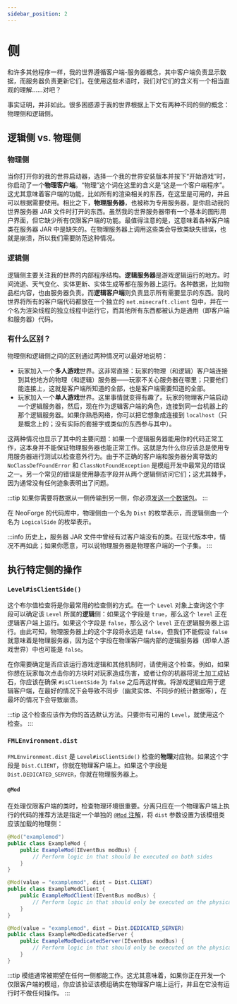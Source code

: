 ```yaml
---
sidebar_position: 2
---
```

# 侧

和许多其他程序一样，我的世界遵循客户端-服务器概念，其中客户端负责显示数据，而服务器负责更新它们。在使用这些术语时，我们对它们的含义有一个相当直观的理解……对吧？

事实证明，并非如此。很多困惑源于我的世界根据上下文有两种不同的侧的概念：物理侧和逻辑侧。

## 逻辑侧 vs. 物理侧

### 物理侧

当你打开你的我的世界启动器，选择一个我的世界安装版本并按下“开始游戏”时，你启动了一个**物理客户端**。“物理”这个词在这里的含义是“这是一个客户端程序”。这尤其意味着客户端的功能，比如所有的渲染相关的东西，在这里是可用的，并且可以根据需要使用。相比之下，**物理服务器**，也被称为专用服务器，是你启动我的世界服务器 JAR 文件时打开的东西。虽然我的世界服务器带有一个基本的图形用户界面，但它缺少所有仅限客户端的功能。最值得注意的是，这意味着各种客户端类在服务器 JAR 中是缺失的。在物理服务器上调用这些类会导致类缺失错误，也就是崩溃，所以我们需要防范这种情况。

### 逻辑侧

逻辑侧主要关注我的世界的内部程序结构。**逻辑服务器**是游戏逻辑运行的地方。时间流逝、天气变化、实体更新、实体生成等都在服务器上运行。各种数据，比如物品栏内容，也由服务器负责。而**逻辑客户端**则负责显示所有需要显示的东西。我的世界将所有的客户端代码都放在一个独立的 `net.minecraft.client` 包中，并在一个名为渲染线程的独立线程中运行它，而其他所有东西都被认为是通用（即客户端和服务器）代码。

### 有什么区别？

物理侧和逻辑侧之间的区别通过两种情况可以最好地说明：

- 玩家加入一个**多人游戏**世界。这非常直接：玩家的物理（和逻辑）客户端连接到其他地方的物理（和逻辑）服务器——玩家不关心服务器在哪里；只要他们能连接上，这就是客户端所知道的全部，也是客户端需要知道的全部。
- 玩家加入一个**单人游戏**世界。这里事情就变得有趣了。玩家的物理客户端启动一个逻辑服务器，然后，现在作为逻辑客户端的角色，连接到同一台机器上的那个逻辑服务器。如果你熟悉网络，你可以把它想象成连接到 `localhost`（只是概念上的；没有实际的套接字或类似的东西参与其中）。

这两种情况也显示了其中的主要问题：如果一个逻辑服务器能用你的代码正常工作，这本身并不能保证物理服务器也能正常工作。这就是为什么你应该总是使用专用服务器进行测试以检查意外行为。由于不正确的客户端和服务器分离导致的 `NoClassDefFoundError` 和 `ClassNotFoundException` 是模组开发中最常见的错误之一。另一个常见的错误是使用静态字段并从两个逻辑侧访问它们；这尤其棘手，因为通常没有任何迹象表明出了问题。

:::tip
如果你需要将数据从一侧传输到另一侧，你必须[发送一个数据包][networking]。
:::

在 NeoForge 的代码库中，物理侧由一个名为 `Dist` 的枚举表示，而逻辑侧由一个名为 `LogicalSide` 的枚举表示。

:::info
历史上，服务器 JAR 文件中曾经有过客户端没有的类。在现代版本中，情况不再如此；如果你愿意，可以说物理服务器是物理客户端的一个子集。
:::

## 执行特定侧的操作

### `Level#isClientSide()`

这个布尔值检查将是你最常用的检查侧的方式。在一个 `Level` 对象上查询这个字段可以确定该 `Level` 所属的**逻辑**侧：如果这个字段是 `true`，那么这个 `level` 正在逻辑客户端上运行。如果这个字段是 `false`，那么这个 `level` 正在逻辑服务器上运行。由此可知，物理服务器上的这个字段将永远是 `false`，但我们不能假设 `false` 就意味着是物理服务器，因为这个字段在物理客户端内部的逻辑服务器（即单人游戏世界）中也可能是 `false`。

在你需要确定是否应该运行游戏逻辑和其他机制时，请使用这个检查。例如，如果你想在玩家每次点击你的方块时对玩家造成伤害，或者让你的机器将泥土加工成钻石，你应该在确保 `#isClientSide` 为 `false` 之后再这样做。将游戏逻辑应用于逻辑客户端，在最好的情况下会导致不同步（幽灵实体、不同步的统计数据等），在最坏的情况下会导致崩溃。

:::tip
这个检查应该作为你的首选默认方法。只要你有可用的 `Level`，就使用这个检查。
:::

### `FMLEnvironment.dist`

`FMLEnvironment.dist` 是 `Level#isClientSide()` 检查的**物理**对应物。如果这个字段是 `Dist.CLIENT`，你就在物理客户端上。如果这个字段是 `Dist.DEDICATED_SERVER`，你就在物理服务器上。


#### `@Mod`

在处理仅限客户端的类时，检查物理环境很重要。分离只应在一个物理客户端上执行的代码的推荐方法是指定一个单独的 [`@Mod` 注解][mod]，将 `dist` 参数设置为该模组类应该加载的物理侧：

```java
@Mod("examplemod")
public class ExampleMod {
    public ExampleMod(IEventBus modBus) {
        // Perform logic in that should be executed on both sides
    }
}

@Mod(value = "examplemod", dist = Dist.CLIENT) 
public class ExampleModClient {
    public ExampleModClient(IEventBus modBus) {
        // Perform logic in that should only be executed on the physical client
    }
}

@Mod(value = "examplemod", dist = Dist.DEDICATED_SERVER) 
public class ExampleModDedicatedServer {
    public ExampleModDedicatedServer(IEventBus modBus) {
        // Perform logic in that should only be executed on the physical server
    }
}
```

:::tip
模组通常被期望在任何一侧都能工作。这尤其意味着，如果你正在开发一个仅限客户端的模组，你应该验证该模组确实在物理客户端上运行，并且在它没有运行时不做任何操作。
:::

[networking]: ../networking/index.md
[mod]: ../gettingstarted/modfiles.md#javafml-and-mod